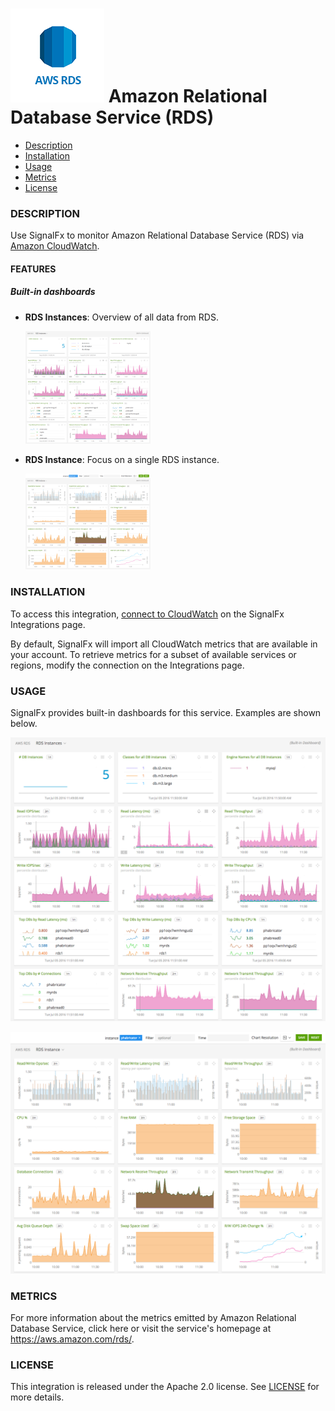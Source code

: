 # ![](./img/integration_awsrds.png) Amazon Relational Database Service (RDS)

- [Description](#description)
- [Installation](#installation)
- [Usage](#usage)
- [Metrics](#metrics)
- [License](#license)

### DESCRIPTION

Use SignalFx to monitor Amazon Relational Database Service (RDS) via [Amazon CloudWatch](../aws)[](sfx_link:aws). 

#### FEATURES

##### Built-in dashboards

- **RDS Instances**: Overview of all data from RDS.
  
  [<img src='./img/dashboard_rds_instances.png' width=200px>](./img/dashboard_rds_instances.png)

- **RDS Instance**: Focus on a single RDS instance.
  
  [<img src='./img/dashboard_rds_instance.png' width=200px>](./img/dashboard_rds_instance.png)

### INSTALLATION

To access this integration, [connect to CloudWatch](../aws)[](sfx_link:aws) on the SignalFx Integrations page. 

By default, SignalFx will import all CloudWatch metrics that are available in your account. To retrieve metrics for a subset of available services or regions, modify the connection on the Integrations page. 

### USAGE

SignalFx provides built-in dashboards for this service. Examples are shown below. 

![](./img/dashboard_rds_instances.png)

![](./img/dashboard_rds_instance.png)

### METRICS

For more information about the metrics emitted by Amazon Relational Database Service, click here or visit the service's homepage at https://aws.amazon.com/rds/.

### LICENSE

This integration is released under the Apache 2.0 license. See [LICENSE](./LICENSE) for more details.
